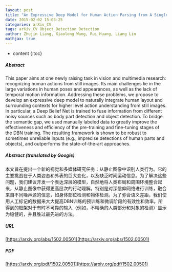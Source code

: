 ```yaml
---
layout: post
title: "An Expressive Deep Model for Human Action Parsing from A Single Image"
date: 2015-02-02 15:03:25
categories: arXiv_CV
tags: arXiv_CV Object_Detection Detection
author: Zhujin Liang, Xiaolong Wang, Rui Huang, Liang Lin
mathjax: true
---
```


* content
{:toc}

##### Abstract
This paper aims at one newly raising task in vision and multimedia research: recognizing human actions from still images. Its main challenges lie in the large variations in human poses and appearances, as well as the lack of temporal motion information. Addressing these problems, we propose to develop an expressive deep model to naturally integrate human layout and surrounding contexts for higher level action understanding from still images. In particular, a Deep Belief Net is trained to fuse information from different noisy sources such as body part detection and object detection. To bridge the semantic gap, we used manually labeled data to greatly improve the effectiveness and efficiency of the pre-training and fine-tuning stages of the DBN training. The resulting framework is shown to be robust to sometimes unreliable inputs (e.g., imprecise detections of human parts and objects), and outperforms the state-of-the-art approaches.

##### Abstract (translated by Google)
本文旨在提出一个新的视觉和多媒体研究任务：从静止图像中识别人类行为。它的主要挑战在于人类姿态和外表的巨大变化，以及缺乏时间运动信息。为了解决这些问题，我们建议开发一个表达深层的模型，自然地将人类布局和周围环境整合起来，从静止图像中获得更高层次的行动理解。特别是对深信仰网络进行训练，融合来自不同噪声源的信息，如身体部位检测和物体检测。为了弥合语义差距，我们使用人工标记的数据来大大提高DBN训练的预训练和微调阶段的有效性和效率。所得到的框架对于有时不可靠的输入（例如，不精确的人类部分和对象的检测）显示为稳健的，并且胜过最先进的方法。

##### URL
[https://arxiv.org/abs/1502.00501](https://arxiv.org/abs/1502.00501)

##### PDF
[https://arxiv.org/pdf/1502.00501](https://arxiv.org/pdf/1502.00501)

